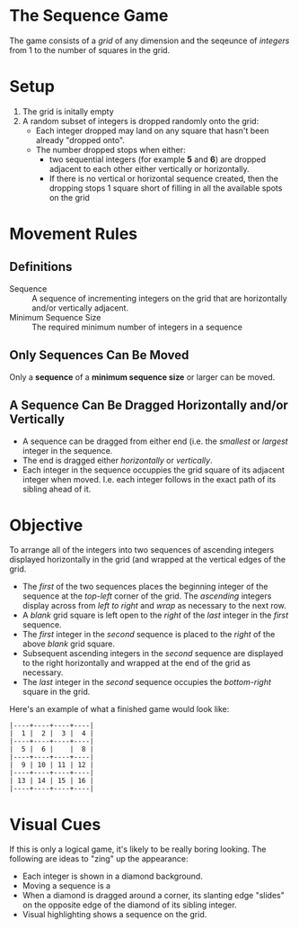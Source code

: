 # The Sequence Game

The game consists of a *grid* of any dimension and the seqeunce of
*integers* from 1 to the number of squares in the grid.

# Setup

1.  The grid is initally empty
1.  A random subset of integers is dropped randomly onto the grid:
     * Each integer dropped may land on any square that hasn't been
     already "dropped onto".
     * The number dropped stops when either:
         * two sequential integers (for
            example **5** and **6**) are dropped adjacent to each other either
            vertically or horizontally.
         * If there is no vertical or horizontal sequence created, then the
            dropping stops 1 square short of filling in all the available
            spots on the grid

# Movement Rules

## Definitions

<dl>
<dt>Sequence</dt>
<dd>A sequence of incrementing integers on the grid that
are horizontally and/or vertically adjacent.</dd>
<dt>Minimum Sequence Size</dt>
<dd>The required minimum number of integers in a sequence</dd>
</dl>

## Only Sequences Can Be Moved

Only a **sequence** of a **minimum sequence size** or larger can be moved.

## A Sequence Can Be Dragged Horizontally and/or Vertically

* A sequence can be dragged from either end (i.e. the *smallest*
or *largest* integer in the sequence.
* The end is dragged either *horizontally* or *vertically*.
* Each integer in the sequence occuppies the grid square of its
adjacent integer when moved.  I.e. each integer follows in the
exact path of its sibling ahead of it.

# Objective

To arrange all of the integers into two sequences of ascending
integers displayed horizontally in the grid (and wrapped at the
vertical edges of the grid.

* The *first* of the two sequences places the beginning integer
of the sequence at the *top-left* corner of the grid.  The *ascending*
integers display across from *left to right* and *wrap* as necessary
to the next row.
* A *blank* grid square is left open to the *right* of the *last*
integer in the *first* sequence.
* The *first* integer in the *second* sequence is placed to the
*right* of the above *blank* grid square.
* Subsequent ascending integers in the *second* sequence are displayed
to the right horizontally and wrapped at the end of the grid as
necessary.
* The *last* integer in the *second* sequence occupies the *bottom-right*
square in the grid.

Here's an example of what a finished game would look like:

    |----+----+----+----|
    |  1 |  2 |  3 |  4 |
    |----+----+----+----|
    |  5 |  6 |    |  8 |
    |----+----+----+----|
    |  9 | 10 | 11 | 12 |
    |----+----+----+----|
    | 13 | 14 | 15 | 16 |
    |----+----+----+----|

# Visual Cues

If this is only a logical game, it's likely to be really boring looking.
The following are ideas to "zing" up the appearance:

* Each integer is shown in a diamond background.
* Moving a sequence is a
* When a diamond is dragged around a corner, its slanting edge "slides" on the opposite
edge of the diamond of its sibling integer.
* Visual highlighting shows a sequence on the grid.
